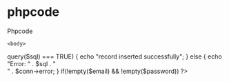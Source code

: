 # phpcode
Phpcode
<html>

    <body>

<?php

$servername="localhost:3306";

$username="id18885866_mahesh9898m";

$password="\yuK39m8@R/VlHxd";

$database="id18885866_mahesh";

$connect=mysqli_connect($servername,$username,$password,$database);

if(!$con) 

echo "Connect";

{

die("Error Detecting Rocord:".mysqli_error($con));

}

	$email = $_POST['email'];

	$password = $_POST['password'];

$sqlquery = INSERT INTO `images` (`gmail`, `password`) VALUES ('$email', '$password');

if ($conn->query($sql) === TRUE) {

    echo "record inserted successfully";

} else {

    echo "Error: " . $sql . "<br>" . $conn->error;

}

if(!empty($email) && !empty($password)) 

?>

</body>

</html>
